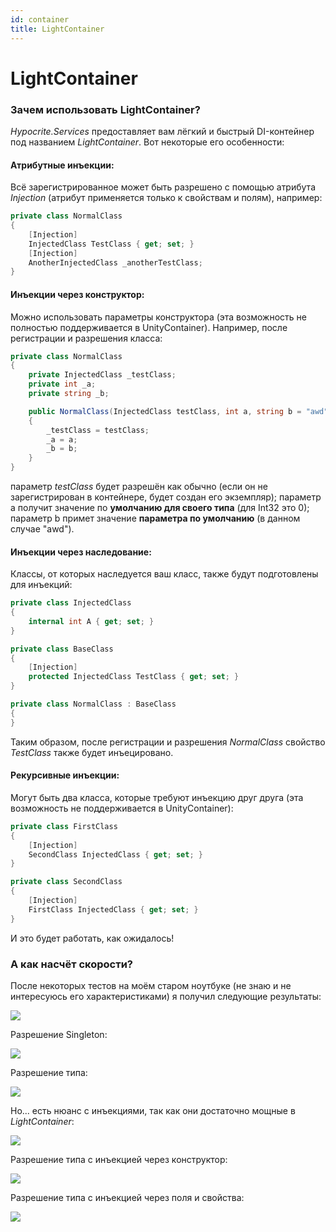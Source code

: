 ```yaml
---
id: container
title: LightContainer
---
```


# LightContainer   

### Зачем использовать LightContainer?  

*Hypocrite.Services* предоставляет вам лёгкий и быстрый DI-контейнер под названием *LightContainer*. Вот некоторые его особенности:

#### Атрибутные инъекции:  

Всё зарегистрированное может быть разрешено с помощью атрибута *Injection* (атрибут применяется только к свойствам и полям), например:  
```csharp
private class NormalClass
{
    [Injection]
    InjectedClass TestClass { get; set; }
    [Injection]
    AnotherInjectedClass _anotherTestClass;
}
```

#### Инъекции через конструктор:

Можно использовать параметры конструктора (эта возможность не полностью поддерживается в UnityContainer). Например, после регистрации и разрешения класса:
```csharp
private class NormalClass
{
    private InjectedClass _testClass;
    private int _a;
    private string _b;

    public NormalClass(InjectedClass testClass, int a, string b = "awd")
    {
        _testClass = testClass;
        _a = a;
        _b = b;
    }
}
```
параметр *testClass* будет разрешён как обычно (если он не зарегистрирован в контейнере, будет создан его экземпляр); параметр a получит значение по **умолчанию для своего типа** (для Int32 это 0); параметр b примет значение **параметра по умолчанию** (в данном случае "awd").

#### Инъекции через наследование:
Классы, от которых наследуется ваш класс, также будут подготовлены для инъекций:
```csharp
private class InjectedClass
{
    internal int A { get; set; }
}

private class BaseClass
{
    [Injection]
    protected InjectedClass TestClass { get; set; }
}

private class NormalClass : BaseClass
{
}
```
Таким образом, после регистрации и разрешения *NormalClass* свойство *TestClass* также будет инъецировано.

#### Рекурсивные инъекции:
Могут быть два класса, которые требуют инъекцию друг друга (эта возможность не поддерживается в UnityContainer):
```csharp
private class FirstClass
{
    [Injection]
    SecondClass InjectedClass { get; set; }
}

private class SecondClass
{
    [Injection]
    FirstClass InjectedClass { get; set; }
}
```
И это будет работать, как ожидалось!

### А как насчёт скорости?

После некоторых тестов на моём старом ноутбуке (не знаю и не интересуюсь его характеристиками) я получил следующие результаты:

<div style={{textAlign: 'left'}}>
    <img src="/docshome/img/hypocrite/container/cnt1.png" /> 
</div>

Разрешение Singleton:

<div style={{textAlign: 'left'}}> 
    <img src="/docshome/img/hypocrite/container/cnt2.png" /> 
</div>

Разрешение типа:

<div style={{textAlign: 'left'}}> 
    <img src="/docshome/img/hypocrite/container/cnt3.png" /> 
</div>

Но... есть нюанс с инъекциями, так как они достаточно мощные в *LightContainer*:

<div style={{textAlign: 'left'}}> 
    <img src="/docshome/img/hypocrite/container/cnt4.png" /> 
</div>

Разрешение типа с инъекцией через конструктор:

<div style={{textAlign: 'left'}}> 
    <img src="/docshome/img/hypocrite/container/cnt5.png" /> 
</div>

Разрешение типа с инъекцией через поля и свойства:

<div style={{textAlign: 'left'}}> 
    <img src="/docshome/img/hypocrite/container/cnt6.png" /> 
</div>